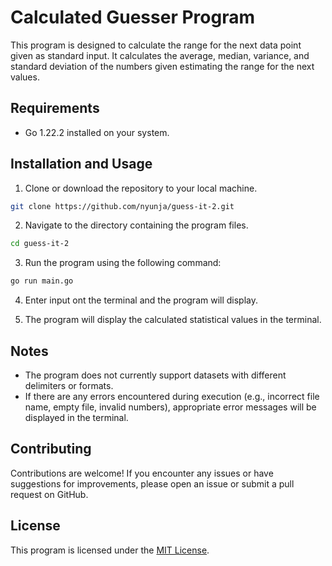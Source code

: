 # Calculated Guesser Program

This program is designed to calculate the range for the next data point given as standard input. It calculates the average, median, variance, and standard deviation of the numbers given estimating the range for the next values.

## Requirements

- Go 1.22.2 installed on your system.

## Installation and Usage

1. Clone or download the repository to your local machine.
```bash
git clone https://github.com/nyunja/guess-it-2.git
```
2. Navigate to the directory containing the program files.
```bash
cd guess-it-2
```
3. Run the program using the following command:

```bash
go run main.go
```
4. Enter input ont the terminal and the program will display. 

5. The program will display the calculated statistical values in the terminal.

## Notes

- The program does not currently support datasets with different delimiters or formats.
- If there are any errors encountered during execution (e.g., incorrect file name, empty file, invalid numbers), appropriate error messages will be displayed in the terminal.

## Contributing

Contributions are welcome! If you encounter any issues or have suggestions for improvements, please open an issue or submit a pull request on GitHub.

## License

This program is licensed under the [MIT License](https://learn.zone01kisumu.ke/git/johnotieno0/guess-it-1/src/branch/johnpaul/LICENSE.txt).
